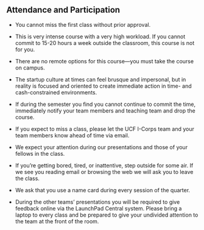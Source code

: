 ## Attendance and Participation

* You cannot miss the first class without prior approval.

* This is very intense course with a very high workload. If you cannot commit to 15-20 hours a week outside the classroom, this course is not for you.

* There are no remote options for this course—you must take the course on campus.

* The startup culture at times can feel brusque and impersonal, but in reality is focused and oriented to create immediate action in time- and cash-constrained environments.

* If during the semester you find you cannot continue to commit the time, immediately notify your team members and teaching team and drop the course.

* If you expect to miss a class, please let the UCF I-Corps team and your team members know ahead of time via email.

* We expect your attention during our presentations and those of your fellows in the class.

* If you’re getting bored, tired, or inattentive, step outside for some air. If we see you reading email or browsing the web we will ask you to leave the class.

* We ask that you use a name card during every session of the quarter.

* During the other teams’ presentations you will be required to give feedback online via the LaunchPad Central system. Please bring a laptop to every class and be prepared to give your undivided attention to the team at the front of the room.
